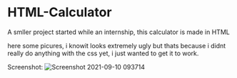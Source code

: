 # HTML-Calculator

A smller project started while an internship, this calculator is made in HTML


here some picures, i knowit looks extremely ugly but thats because i didnt really do anything with the css yet, i just wanted to get it to work. 

Screenshot: ![Screenshot 2021-09-10 093714](https://user-images.githubusercontent.com/81460729/132817879-edb512da-4245-414a-ae16-2916dbe81f23.png)
